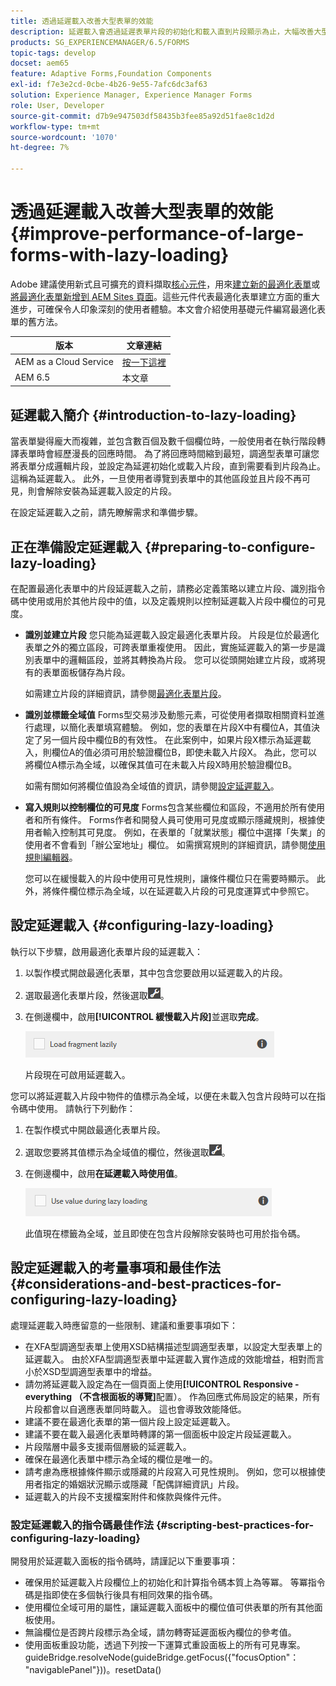 ```yaml
---
title: 透過延遲載入改善大型表單的效能
description: 延遲載入會透過延遲表單片段的初始化和載入直到片段顯示為止，大幅改善大型和複雜調適型表單的效能。
products: SG_EXPERIENCEMANAGER/6.5/FORMS
topic-tags: develop
docset: aem65
feature: Adaptive Forms,Foundation Components
exl-id: f7e3e2cd-0cbe-4b26-9e55-7afc6dc3af63
solution: Experience Manager, Experience Manager Forms
role: User, Developer
source-git-commit: d7b9e947503df58435b3fee85a92d51fae8c1d2d
workflow-type: tm+mt
source-wordcount: '1070'
ht-degree: 7%

---
```


# 透過延遲載入改善大型表單的效能{#improve-performance-of-large-forms-with-lazy-loading}

<span class="preview">Adobe 建議使用新式且可擴充的資料擷取[核心元件](https://experienceleague.adobe.com/docs/experience-manager-core-components/using/adaptive-forms/introduction.html?lang=zh-Hant)，用來[建立新的最適化表單](/help/forms/using/create-an-adaptive-form-core-components.md)或[將最適化表單新增到 AEM Sites 頁面](/help/forms/using/create-or-add-an-adaptive-form-to-aem-sites-page.md)。這些元件代表最適化表單建立方面的重大進步，可確保令人印象深刻的使用者體驗。本文會介紹使用基礎元件編寫最適化表單的舊方法。</span>

| 版本 | 文章連結 |
| -------- | ---------------------------- |
| AEM as a Cloud Service  | [按一下這裡](https://experienceleague.adobe.com/docs/experience-manager-cloud-service/content/forms/adaptive-forms-authoring/authoring-adaptive-forms-foundation-components/create-an-adaptive-form-on-forms-cs/lazy-loading-adaptive-forms.html?lang=zh-Hant) |
| AEM 6.5 | 本文章 |

## 延遲載入簡介 {#introduction-to-lazy-loading}

當表單變得龐大而複雜，並包含數百個及數千個欄位時，一般使用者在執行階段轉譯表單時會經歷漫長的回應時間。 為了將回應時間縮到最短，調適型表單可讓您將表單分成邏輯片段，並設定為延遲初始化或載入片段，直到需要看到片段為止。 這稱為延遲載入。 此外，一旦使用者導覽到表單中的其他區段並且片段不再可見，則會解除安裝為延遲載入設定的片段。

在設定延遲載入之前，請先瞭解需求和準備步驟。

## 正在準備設定延遲載入 {#preparing-to-configure-lazy-loading}

在配置最適化表單中的片段延遲載入之前，請務必定義策略以建立片段、識別指令碼中使用或用於其他片段中的值，以及定義規則以控制延遲載入片段中欄位的可見度。

* **識別並建立片段**
您只能為延遲載入設定最適化表單片段。 片段是位於最適化表單之外的獨立區段，可跨表單重複使用。 因此，實施延遲載入的第一步是識別表單中的邏輯區段，並將其轉換為片段。 您可以從頭開始建立片段，或將現有的表單面板儲存為片段。

  如需建立片段的詳細資訊，請參閱[最適化表單片段](../../forms/using/adaptive-form-fragments.md)。

* **識別並標籤全域值**
Forms型交易涉及動態元素，可從使用者擷取相關資料並進行處理，以簡化表單填寫體驗。 例如，您的表單在片段X中有欄位A，其值決定了另一個片段中欄位B的有效性。 在此案例中，如果片段X標示為延遲載入，則欄位A的值必須可用於驗證欄位B，即使未載入片段X。 為此，您可以將欄位A標示為全域，以確保其值可在未載入片段X時用於驗證欄位B。

  如需有關如何將欄位值設為全域值的資訊，請參閱[設定延遲載入](../../forms/using/lazy-loading-adaptive-forms.md#p-configuring-lazy-loading-p)。

* **寫入規則以控制欄位的可見度**
Forms包含某些欄位和區段，不適用於所有使用者和所有條件。 Forms作者和開發人員可使用可見度或顯示隱藏規則，根據使用者輸入控制其可見度。 例如，在表單的「就業狀態」欄位中選擇「失業」的使用者不會看到「辦公室地址」欄位。 如需撰寫規則的詳細資訊，請參閱[使用規則編輯器](../../forms/using/rule-editor.md)。

  您可以在緩慢載入的片段中使用可見性規則，讓條件欄位只在需要時顯示。 此外，將條件欄位標示為全域，以在延遲載入片段的可見度運算式中參照它。

## 設定延遲載入 {#configuring-lazy-loading}

執行以下步驟，啟用最適化表單片段的延遲載入：

1. 以製作模式開啟最適化表單，其中包含您要啟用以延遲載入的片段。
1. 選取最適化表單片段，然後選取![cmppr](assets/cmppr.png)。
1. 在側邊欄中，啟用&#x200B;**[!UICONTROL 緩慢載入片段]**&#x200B;並選取&#x200B;**完成**。

   ![啟用最適化表單片段的延遲載入](assets/lazy-loading-fragment.png)

   片段現在可啟用延遲載入。

您可以將延遲載入片段中物件的值標示為全域，以便在未載入包含片段時可以在指令碼中使用。 請執行下列動作：

1. 在製作模式中開啟最適化表單片段。
1. 選取您要將其值標示為全域值的欄位，然後選取![cmppr](assets/cmppr.png)。
1. 在側邊欄中，啟用&#x200B;**在延遲載入時使用值**。

   ![側欄中的延遲載入欄位](assets/enable-lazy-loading.png)

   此值現在標籤為全域，並且即使在包含片段解除安裝時也可用於指令碼。

## 設定延遲載入的考量事項和最佳作法 {#considerations-and-best-practices-for-configuring-lazy-loading}

處理延遲載入時應留意的一些限制、建議和重要事項如下：

* 在XFA型調適型表單上使用XSD結構描述型調適型表單，以設定大型表單上的延遲載入。 由於XFA型調適型表單中延遲載入實作造成的效能增益，相對而言小於XSD型調適型表單中的增益。
* 請勿將延遲載入設定為在一個頁面上使用&#x200B;**[!UICONTROL Responsive -everything （不含根面板的導覽]**&#x200B;配置）。 作為回應式佈局設定的結果，所有片段都會以自適應表單同時載入。 這也會導致效能降低。
* 建議不要在最適化表單的第一個片段上設定延遲載入。
* 建議不要在載入最適化表單時轉譯的第一個面板中設定片段延遲載入。
* 片段階層中最多支援兩個層級的延遲載入。
* 確保在最適化表單中標示為全域的欄位是唯一的。
* 請考慮為應根據條件顯示或隱藏的片段寫入可見性規則。 例如，您可以根據使用者指定的婚姻狀況顯示或隱藏「配偶詳細資訊」片段。
* 延遲載入的片段不支援檔案附件和條款與條件元件。

### 設定延遲載入的指令碼最佳作法 {#scripting-best-practices-for-configuring-lazy-loading}

開發用於延遲載入面板的指令碼時，請謹記以下重要事項：

* 確保用於延遲載入片段欄位上的初始化和計算指令碼本質上為等冪。 等冪指令碼是指即使在多個執行後具有相同效果的指令碼。
* 使用欄位全域可用的屬性，讓延遲載入面板中的欄位值可供表單的所有其他面板使用。
* 無論欄位是否跨片段標示為全域，請勿轉寄延遲面板內欄位的參考值。
* 使用面板重設功能，透過下列按一下運算式重設面板上的所有可見專案。\
  guideBridge.resolveNode(guideBridge.getFocus({&quot;focusOption&quot;： &quot;navigablePanel&quot;}))。resetData()
